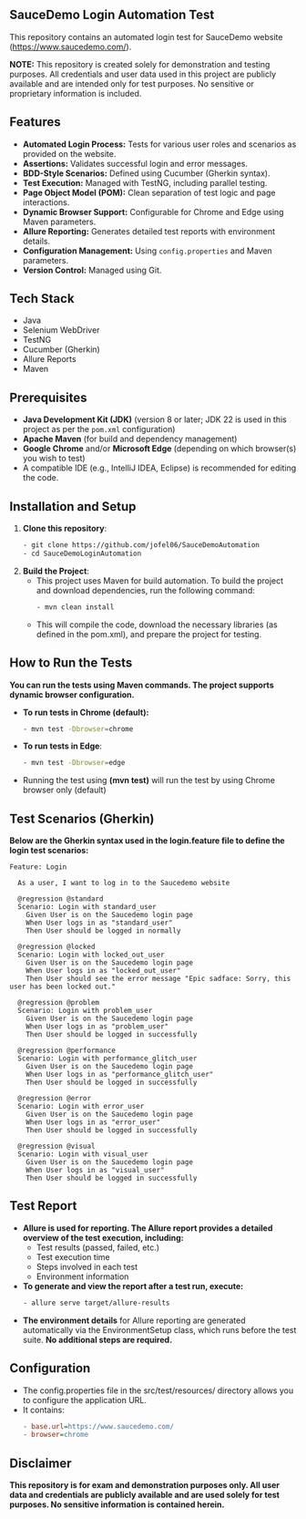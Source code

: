 ## SauceDemo Login Automation Test

This repository contains an automated login test for SauceDemo website (https://www.saucedemo.com/).

**NOTE:** This repository is created solely for demonstration and testing purposes. All credentials and user data used in this project are publicly available and are intended only for test purposes. No sensitive or proprietary information is included.  

## Features
- **Automated Login Process:** Tests for various user roles and scenarios as provided on the website.
- **Assertions:** Validates successful login and error messages.
- **BDD-Style Scenarios:** Defined using Cucumber (Gherkin syntax).
- **Test Execution:** Managed with TestNG, including parallel testing.
- **Page Object Model (POM):** Clean separation of test logic and page interactions.
- **Dynamic Browser Support:** Configurable for Chrome and Edge using Maven parameters.
- **Allure Reporting:** Generates detailed test reports with environment details.
- **Configuration Management:** Using `config.properties` and Maven parameters.
- **Version Control:** Managed using Git.

## Tech Stack
- Java
- Selenium WebDriver
- TestNG
- Cucumber (Gherkin)
- Allure Reports
- Maven

## Prerequisites
- **Java Development Kit (JDK)** (version 8 or later; JDK 22 is used in this project as per the `pom.xml` configuration)
- **Apache Maven** (for build and dependency management)
- **Google Chrome** and/or **Microsoft Edge** (depending on which browser(s) you wish to test)
- A compatible IDE (e.g., IntelliJ IDEA, Eclipse) is recommended for editing the code.

## Installation and Setup
1. **Clone this repository**:
   ```bash
   - git clone https://github.com/jofel06/SauceDemoAutomation
   - cd SauceDemoLoginAutomation

3. **Build the Project**:
   - This project uses Maven for build automation.  To build the project and download dependencies, run the following command:
     ```bash
     - mvn clean install
   - This will compile the code, download the necessary libraries (as defined in the pom.xml), and prepare the project for testing.

## How to Run the Tests

**You can run the tests using Maven commands. The project supports dynamic browser configuration.**
  - **To run tests in Chrome (default):**
    ```bash
    - mvn test -Dbrowser=chrome
  - **To run tests in Edge**:
    ```bash
    - mvn test -Dbrowser=edge
  - Running the test using **(mvn test)** will run the test by using Chrome browser only (default)


## Test Scenarios (Gherkin)

**Below are the Gherkin syntax used in the login.feature file to define the login test scenarios:**
```gherkin
Feature: Login

  As a user, I want to log in to the Saucedemo website

  @regression @standard
  Scenario: Login with standard_user
    Given User is on the Saucedemo login page
    When User logs in as "standard_user"
    Then User should be logged in normally

  @regression @locked
  Scenario: Login with locked_out_user
    Given User is on the Saucedemo login page
    When User logs in as "locked_out_user"
    Then User should see the error message "Epic sadface: Sorry, this user has been locked out."

  @regression @problem
  Scenario: Login with problem_user
    Given User is on the Saucedemo login page
    When User logs in as "problem_user"
    Then User should be logged in successfully

  @regression @performance
  Scenario: Login with performance_glitch_user
    Given User is on the Saucedemo login page
    When User logs in as "performance_glitch_user"
    Then User should be logged in successfully

  @regression @error
  Scenario: Login with error_user
    Given User is on the Saucedemo login page
    When User logs in as "error_user"
    Then User should be logged in successfully

  @regression @visual
  Scenario: Login with visual_user
    Given User is on the Saucedemo login page
    When User logs in as "visual_user"
    Then User should be logged in successfully
```

## Test Report
- **Allure is used for reporting. The Allure report provides a detailed overview of the test execution, including:**
    - Test results (passed, failed, etc.)
    - Test execution time
    - Steps involved in each test
    - Environment information
- **To generate and view the report after a test run, execute:**
    ```bash
    - allure serve target/allure-results
 
- **The environment details** for Allure reporting are generated automatically via the EnvironmentSetup class, which runs before the test suite. **No additional steps are required.**


## Configuration
- The config.properties file in the src/test/resources/ directory allows you to configure the application URL.
- It contains:
    ```ini
    - base.url=https://www.saucedemo.com/
    - browser=chrome
 

## Disclaimer

**This repository is for exam and demonstration purposes only. All user data and credentials are publicly available and are used solely for test purposes. No sensitive information is contained herein.**


